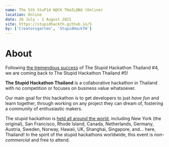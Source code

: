 ```yaml
---
name: The 5th StuP1d H@CK THaIL@Nd (Online)
location: Online
date: 26 July - 1 August 2021
site: https://stupidhackth.github.io/5
by: ['Creatorsgarten', 'StupidHackTH']
---
```


# About

Following [the tremendous success](https://stupidhackth.github.io/4/) of The Stupid Hackathon Thailand #4, we are coming back to The Stupid Hackathon Thailand #5!

**The Stupid Hackathon Thailand** is a collaborative hackathon in Thailand with no competition or focuses on business value whatsoever.

Our main goal for this hackathon is to get developers to just _have fun_ and learn together, through working on any project they can dream of, fostering a community of enthusiastic makers.

The stupid hackathon is [held all around the world](https://gist.github.com/cheeaun/c3fe6cbb11aef1e146a3474dccf63b87), including New York (the original), San Francisco, Rhode Island, Canada, Netherlands, Germany, Austria, Sweden, Norway, Hawaii, UK, Shanghai, Singapore, and… here, Thailand! In the spirit of the stupid hackathons worldwide, this event is _non-commercial_ and free to attend.
